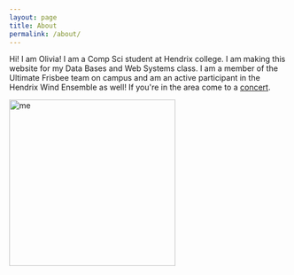 ```yaml
---
layout: page
title: About
permalink: /about/
---
```


Hi! I am Olivia! I am a Comp Sci student at Hendrix college. I am making this website for my Data Bases and Web Systems class. I am a member of the Ultimate Frisbee team on campus and am an active participant in the Hendrix Wind Ensemble as well! If you're in the area come to a [concert][schedule].

[schedule]:https://www.hendrix.edu/music/music.aspx?id=2045



<img src ="https://scontent-dfw5-1.xx.fbcdn.net/v/t1.6435-9/240471255_10208897560712623_1502402000851682064_n.jpg?_nc_cat=103&ccb=1-5&_nc_sid=0debeb&_nc_ohc=5ZVrp6vV7WAAX-69MyD&tn=bbn1S8MaLGRBOiT1&_nc_ht=scontent-dfw5-1.xx&oh=ea25b3d7342b6f30800e8dd47436ceec&oe=6176BDFE" alt="me" width = 300>
